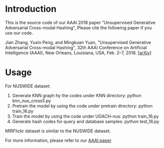 # Introduction
This is the source code of our AAAI 2018 paper "Unsupervised Generative Adversarial Cross-modal Hashing", Please cite the following paper if you use our code.

Jian Zhang, Yuxin Peng, and Mingkuan Yuan, "Unsupervised Generative Adversarial Cross-modal Hashing", 32th AAAI Conference on Artificial Intelligence (AAAI), New Orleans, Louisiana, USA, Feb. 2–7, 2018. [[arXiv]](https://arxiv.org/abs/1712.00358)

# Usage
For NUSWIDE dataset:

1. Generate KNN graph hy the codes under KNN directory: python knn_nus_cross5.py
2. Pretrain the model by using the code under pretrain directory: python train_16.py
3. Train the model by using the code under UGACH-nus: python train_16.py
4. Generate hash codes for query and database samples: python test_16.py

MIRFlickr dataset is similar to the NUSWIDE dataset.

For more information, please refer to our [AAAI paper](https://arxiv.org/abs/1712.00358)
